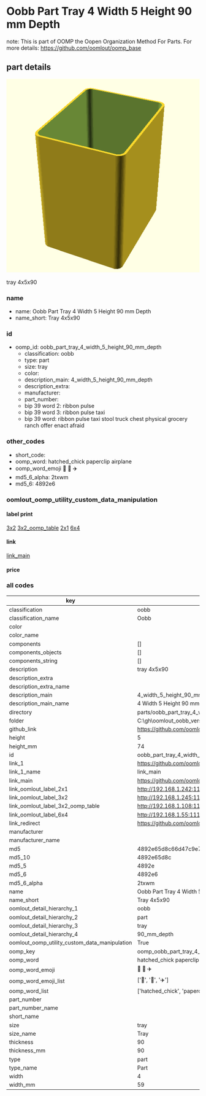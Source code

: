 # Oobb Part Tray 4 Width 5 Height 90 mm Depth  

note: This is part of OOMP the Oopen Organization Method For Parts. For more details: https://github.com/oomlout/oomp_base

##  part details
  

[![](3dpr.png)](3dpr.png)

tray 4x5x90



### name
* name: Oobb Part Tray 4 Width 5 Height 90 mm Depth
* name_short: Tray 4x5x90 
### id
* oomp_id: oobb_part_tray_4_width_5_height_90_mm_depth
  * classification: oobb
  * type: part
  * size: tray
  * color: 
  * description_main: 4_width_5_height_90_mm_depth
  * description_extra: 
  * manufacturer: 
  * part_number: 
  * bip 39 word 2: ribbon pulse
  * bip 39 word 3: ribbon pulse taxi
  * bip 39 word: ribbon pulse taxi stool truck chest physical grocery ranch offer enact afraid

### other_codes
* short_code: 
* oomp_word: hatched_chick paperclip airplane
* oomp_word_emoji :hatched_chick: :paperclip: :airplane:
* md5_6_alpha: 2txwm
* md5_6: 4892e6






### oomlout_oomp_utility_custom_data_manipulation
#### label print
[3x2](http://192.168.1.245:1112/?label=oomp%202txwm)
[3x2_oomp_table](http://192.168.1.108:1112/?label=oomp%202txwm)
[2x1](http://192.168.1.242:1112/?label=oomp%202txwm)
[6x4](http://192.168.1.55:1112/?label=oomp%202txwm)    

#### link

[link_main](https://github.com/oomlout/oomlout_oobb_version_4_generated_parts/tree/main/navigation_oomp/oobb/part/tray/4_width_5_height_90_mm_depth/part)                              

#### price







### all codes 
| key | value |  
| --- | --- |  
| classification | oobb |  
| classification_name | Oobb |  
| color |  |  
| color_name |  |  
| components | [] |  
| components_objects | [] |  
| components_string | [] |  
| description | tray 4x5x90 |  
| description_extra |  |  
| description_extra_name |  |  
| description_main | 4_width_5_height_90_mm_depth |  
| description_main_name | 4 Width 5 Height 90 mm Depth |  
| directory | parts/oobb_part_tray_4_width_5_height_90_mm_depth |  
| folder | C:\gh\oomlout_oobb_version_4_generated_parts\parts\oobb_part_tray_4_width_5_height_90_mm_depth |  
| github_link | https://github.com/oomlout/oomlout_oomp_part_src/tree/main/parts/oobb_part_tray_4_width_5_height_90_mm_depth |  
| height | 5 |  
| height_mm | 74 |  
| id | oobb_part_tray_4_width_5_height_90_mm_depth |  
| link_1 | https://github.com/oomlout/oomlout_oobb_version_4_generated_parts/tree/main/navigation_oomp/oobb/part/tray/4_width_5_height_90_mm_depth/part |  
| link_1_name | link_main |  
| link_main | https://github.com/oomlout/oomlout_oobb_version_4_generated_parts/tree/main/navigation_oomp/oobb/part/tray/4_width_5_height_90_mm_depth/part |  
| link_oomlout_label_2x1 | http://192.168.1.242:1112/?label=oomp%202txwm |  
| link_oomlout_label_3x2 | http://192.168.1.245:1112/?label=oomp%202txwm |  
| link_oomlout_label_3x2_oomp_table | http://192.168.1.108:1112/?label=oomp%202txwm |  
| link_oomlout_label_6x4 | http://192.168.1.55:1112/?label=oomp%202txwm |  
| link_redirect | https://github.com/oomlout/oomlout_oobb_version_4_generated_parts/tree/main/parts/oobb_tray_04_05_90 |  
| manufacturer |  |  
| manufacturer_name |  |  
| md5 | 4892e65d8c66d47c9e749d67bceb65c8 |  
| md5_10 | 4892e65d8c |  
| md5_5 | 4892e |  
| md5_6 | 4892e6 |  
| md5_6_alpha | 2txwm |  
| name | Oobb Part Tray 4 Width 5 Height 90 mm Depth |  
| name_short | Tray 4x5x90  |  
| oomlout_detail_hierarchy_1 | oobb |  
| oomlout_detail_hierarchy_2 | part |  
| oomlout_detail_hierarchy_3 | tray |  
| oomlout_detail_hierarchy_4 | 90_mm_depth |  
| oomlout_oomp_utility_custom_data_manipulation | True |  
| oomp_key | oomp_oobb_part_tray_4_width_5_height_90_mm_depth |  
| oomp_word | hatched_chick paperclip airplane |  
| oomp_word_emoji | :hatched_chick: :paperclip: :airplane: |  
| oomp_word_emoji_list | [':hatched_chick:', ':paperclip:', ':airplane:'] |  
| oomp_word_list | ['hatched_chick', 'paperclip', 'airplane'] |  
| part_number |  |  
| part_number_name |  |  
| short_name |  |  
| size | tray |  
| size_name | Tray |  
| thickness | 90 |  
| thickness_mm | 90 |  
| type | part |  
| type_name | Part |  
| width | 4 |  
| width_mm | 59 |  
